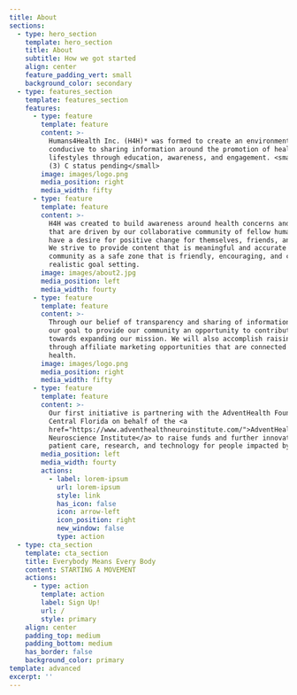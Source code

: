 ```yaml
---
title: About
sections:
  - type: hero_section
    template: hero_section
    title: About
    subtitle: How we got started
    align: center
    feature_padding_vert: small
    background_color: secondary
  - type: features_section
    template: features_section
    features:
      - type: feature
        template: feature
        content: >-
          Humans4Health Inc. (H4H)* was formed to create an environment
          conducive to sharing information around the promotion of healthy
          lifestyles through education, awareness, and engagement. <small>*501
          (3) C status pending</small>
        image: images/logo.png
        media_position: right
        media_width: fifty
      - type: feature
        template: feature
        content: >-
          H4H was created to build awareness around health concerns and topics
          that are driven by our collaborative community of fellow humans who
          have a desire for positive change for themselves, friends, and family.
          We strive to provide content that is meaningful and accurate for our
          community as a safe zone that is friendly, encouraging, and creates
          realistic goal setting.
        image: images/about2.jpg
        media_position: left
        media_width: fourty
      - type: feature
        template: feature
        content: >-
          Through our belief of transparency and sharing of information, it is
          our goal to provide our community an opportunity to contribute funds
          towards expanding our mission. We will also accomplish raising funds
          through affiliate marketing opportunities that are connected to your
          health.
        image: images/logo.png
        media_position: right
        media_width: fifty
      - type: feature
        template: feature
        content: >-
          Our first initiative is partnering with the AdventHealth Foundation |
          Central Florida on behalf of the <a
          href="https://www.adventhealthneuroinstitute.com/">AdventHealth
          Neuroscience Institute</a> to raise funds and further innovation in
          patient care, research, and technology for people impacted by strokes.
        media_position: left
        media_width: fourty
        actions:
          - label: lorem-ipsum
            url: lorem-ipsum
            style: link
            has_icon: false
            icon: arrow-left
            icon_position: right
            new_window: false
            type: action
  - type: cta_section
    template: cta_section
    title: Everybody Means Every Body
    content: STARTING A MOVEMENT
    actions:
      - type: action
        template: action
        label: Sign Up!
        url: /
        style: primary
    align: center
    padding_top: medium
    padding_bottom: medium
    has_border: false
    background_color: primary
template: advanced
excerpt: ''
---
```


